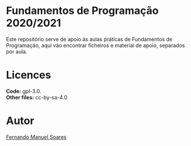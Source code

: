 # Fundamentos de Programação 2020/2021

Este repositório serve de apoio às aulas práticas de Fundamentos de Programação, aqui vão encontrar ficheiros e material de apoio, separados por aula.

# Licences

**Code:** gpl-3.0.</br>**Other files:** cc-by-sa-4.0

# Autor

[Fernando Manuel Soares](https://www.linkedin.com/in/fsoaresgamedev/)
